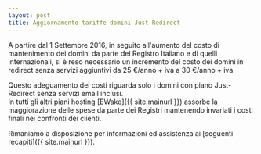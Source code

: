 ```yaml
---
layout: post
title: Aggiornamento tariffe domini Just-Redirect
---
```


A partire dal 1 Settembre 2016, in seguito all'aumento del costo di mantenimento dei domini da parte del Registro Italiano e di quelli internazionali, si è reso necessario un incremento del costo dei domini in redirect senza servizi aggiuntivi da 25 €/anno + iva a 30 €/anno + iva.

Questo adeguamento dei costi riguarda solo i domini con piano Just-Redirect senza servizi email inclusi.  
In tutti gli altri piani hosting [EWake]({{ site.mainurl }}) assorbe la maggiorazione delle spese da parte dei Registri mantenendo invariati i costi finali nei confronti dei clienti.

Rimaniamo a disposizione per informazioni ed assistenza ai [seguenti recapiti]({{ site.mainurl }}).
